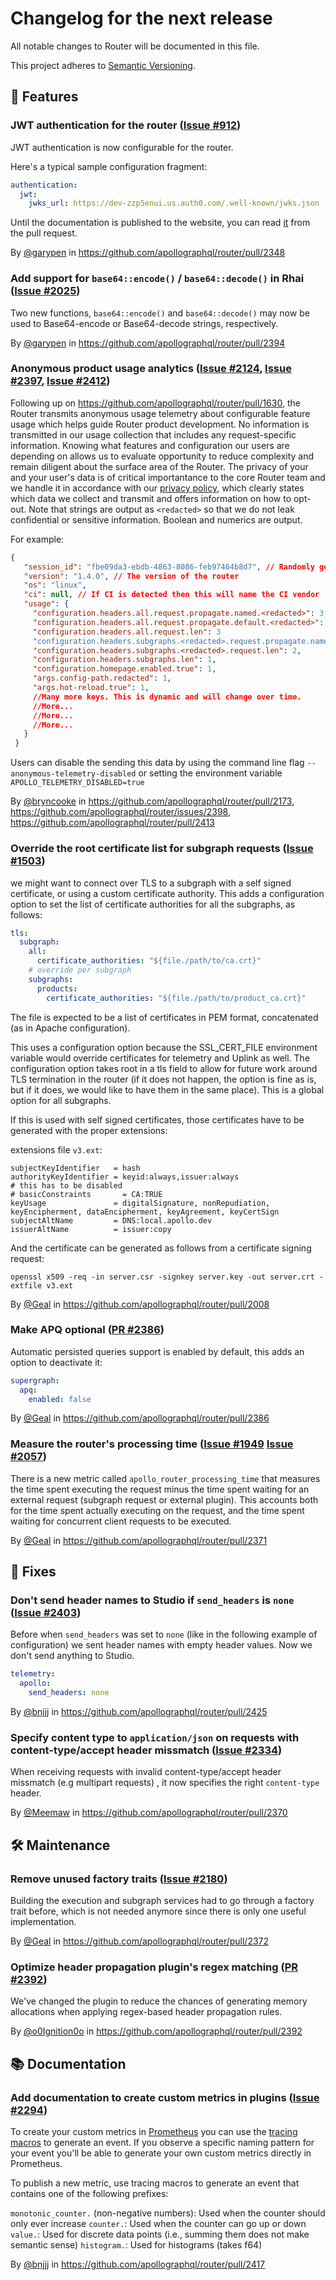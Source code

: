 # Changelog for the next release

All notable changes to Router will be documented in this file.

This project adheres to [Semantic Versioning](https://semver.org/spec/v2.0.0.html).

<!-- <KEEP> THIS IS AN SET OF TEMPLATES TO USE WHEN ADDING TO THE CHANGELOG.

## ❗ BREAKING ❗
## 🚀 Features
## 🐛 Fixes
## 📃 Configuration
## 🛠 Maintenance
## 📚 Documentation
## 🥼 Experimental

## Example section entry format

### Headline ([Issue #ISSUE_NUMBER](https://github.com/apollographql/router/issues/ISSUE_NUMBER))

Description! And a link to a [reference](http://url)

By [@USERNAME](https://github.com/USERNAME) in https://github.com/apollographql/router/pull/PULL_NUMBER
</KEEP> -->

## 🚀 Features

### JWT authentication for the router ([Issue #912](https://github.com/apollographql/router/issues/912))

JWT authentication is now configurable for the router.

Here's a typical sample configuration fragment:

```yaml
authentication:
  jwt:
    jwks_url: https://dev-zzp5enui.us.auth0.com/.well-known/jwks.json
```

Until the documentation is published to the website, you can read [it](https://github.com/apollographql/router/blob/53d7b710a6bdc0fbef4d7fd0d13f49002ee70e84/docs/source/configuration/authn-jwt.mdx) from the pull request.

By [@garypen](https://github.com/garypen) in https://github.com/apollographql/router/pull/2348

### Add support for `base64::encode()` / `base64::decode()` in Rhai ([Issue #2025](https://github.com/apollographql/router/issues/2025))

Two new functions, `base64::encode()` and `base64::decode()` may now be used to Base64-encode or Base64-decode strings, respectively.

By [@garypen](https://github.com/garypen) in https://github.com/apollographql/router/pull/2394

### Anonymous product usage analytics ([Issue #2124](https://github.com/apollographql/router/issues/2124), [Issue #2397](https://github.com/apollographql/router/issues/2397), [Issue #2412](https://github.com/apollographql/router/issues/2412))

Following up on https://github.com/apollographql/router/pull/1630, the Router transmits anonymous usage telemetry about configurable feature usage which helps guide Router product development.  No information is transmitted in our usage collection that includes any request-specific information.  Knowing what features and configuration our users are depending on allows us to evaluate opportunity to reduce complexity and remain diligent about the surface area of the Router.  The privacy of your and your user's data is of critical importantance to the core Router team and we handle it in accordance with our [privacy policy](https://www.apollographql.com/docs/router/privacy/), which clearly states which data we collect and transmit and offers information on how to opt-out.
Note that strings are output as `<redacted>` so that we do not leak confidential or sensitive information.
Boolean and numerics are output.

For example:
```json
{
   "session_id": "fbe09da3-ebdb-4863-8086-feb97464b8d7", // Randomly generated at Router startup.
   "version": "1.4.0", // The version of the router
   "os": "linux",
   "ci": null, // If CI is detected then this will name the CI vendor
   "usage": {
     "configuration.headers.all.request.propagate.named.<redacted>": 3,
     "configuration.headers.all.request.propagate.default.<redacted>": 1,
     "configuration.headers.all.request.len": 3
     "configuration.headers.subgraphs.<redacted>.request.propagate.named.<redacted>": 2,
     "configuration.headers.subgraphs.<redacted>.request.len": 2,
     "configuration.headers.subgraphs.len": 1,
     "configuration.homepage.enabled.true": 1,
     "args.config-path.redacted": 1,
     "args.hot-reload.true": 1,
     //Many more keys. This is dynamic and will change over time.
     //More...
     //More...
     //More...
   }
 }
```

Users can disable the sending this data by using the command line flag `--anonymous-telemetry-disabled` or setting the environment variable `APOLLO_TELEMETRY_DISABLED=true`

By [@bryncooke](https://github.com/bryncooke) in https://github.com/apollographql/router/pull/2173, https://github.com/apollographql/router/issues/2398, https://github.com/apollographql/router/pull/2413

### Override the root certificate list for subgraph requests ([Issue #1503](https://github.com/apollographql/router/issues/1503))

we might want to connect over TLS to a subgraph with a self signed certificate, or using a custom certificate authority.
This adds a configuration option to set the list of certificate authorities for all the subgraphs, as follows:

```yaml
tls:
  subgraph:
    all:
      certificate_authorities: "${file./path/to/ca.crt}"
    # override per subgraph
    subgraphs:
      products:
        certificate_authorities: "${file./path/to/product_ca.crt}"
```

The file is expected to be a list of certificates in PEM format, concatenated (as in Apache configuration).

This uses a configuration option because the SSL_CERT_FILE environment variable would override certificates for telemetry and Uplink as well.
The configuration option takes root in a tls field to allow for future work around TLS termination in the router (if it does not happen, the option is fine as is, but if it does, we would like to have them in the same place). This is a global option for all subgraphs.

If this is used with self signed certificates, those certificates have to be generated with the proper extensions:

extensions file `v3.ext`:

```
subjectKeyIdentifier   = hash
authorityKeyIdentifier = keyid:always,issuer:always
# this has to be disabled
# basicConstraints       = CA:TRUE
keyUsage               = digitalSignature, nonRepudiation, keyEncipherment, dataEncipherment, keyAgreement, keyCertSign
subjectAltName         = DNS:local.apollo.dev
issuerAltName          = issuer:copy
```

And the certificate can be generated as follows from a certificate signing request:

```
openssl x509 -req -in server.csr -signkey server.key -out server.crt -extfile v3.ext
```

By [@Geal](https://github.com/geal) in https://github.com/apollographql/router/pull/2008

### Make APQ optional ([PR #2386](https://github.com/apollographql/router/pull/2386))

Automatic persisted queries support is enabled by default, this adds an option to deactivate it:

```yaml
supergraph:
  apq:
    enabled: false
```

By [@Geal](https://github.com/geal) in https://github.com/apollographql/router/pull/2386

### Measure the router's processing time ([Issue #1949](https://github.com/apollographql/router/issues/1949) [Issue #2057](https://github.com/apollographql/router/issues/2057))

There is a new metric called `apollo_router_processing_time` that measures the time spent executing the request minus the time spent waiting for an external request (subgraph request or external plugin). This accounts both for the time spent actually executing on the request, and the time spent waiting for concurrent client requests to be executed.

By [@Geal](https://github.com/geal) in https://github.com/apollographql/router/pull/2371

## 🐛 Fixes

### Don't send header names to Studio if `send_headers` is `none` ([Issue #2403](https://github.com/apollographql/router/issues/2403))

Before when `send_headers` was set to `none` (like in the following example of configuration) we sent header names with empty header values. Now we don't send anything to Studio.

```yaml
telemetry:
  apollo:
    send_headers: none
```

By [@bnjjj](https://github.com/bnjjj) in https://github.com/apollographql/router/pull/2425


### Specify content type to `application/json` on requests with content-type/accept header missmatch ([Issue #2334](https://github.com/apollographql/router/issues/2334))

When receiving requests with invalid content-type/accept header missmatch (e.g multipart requests) , it now specifies the right `content-type` header.

By [@Meemaw](https://github.com/Meemaw) in https://github.com/apollographql/router/pull/2370


## 🛠 Maintenance

### Remove unused factory traits ([Issue #2180](https://github.com/apollographql/router/pull/2372))

Building the execution and subgraph services had to go through a factory trait before, which is not
needed anymore since there is only one useful implementation.

By [@Geal](https://github.com/geal) in https://github.com/apollographql/router/pull/2372

### Optimize header propagation plugin's regex matching ([PR #2392](https://github.com/apollographql/router/pull/2392))

We've changed the plugin to reduce the chances of generating memory allocations when applying regex-based header propagation rules.

By [@o0Ignition0o](https://github.com/o0Ignition0o) in https://github.com/apollographql/router/pull/2392

## 📚 Documentation

### Add documentation to create custom metrics in plugins ([Issue #2294](https://github.com/apollographql/router/issues/2294))

To create your custom metrics in [Prometheus](https://prometheus.io/) you can use the [tracing macros](https://docs.rs/tracing/latest/tracing/index.html#macros) to generate an event. If you observe a specific naming pattern for your event you'll be able to generate your own custom metrics directly in Prometheus.

To publish a new metric, use tracing macros to generate an event that contains one of the following prefixes:

`monotonic_counter.` (non-negative numbers): Used when the counter should only ever increase
`counter.`: Used when the counter can go up or down
`value.`: Used for discrete data points (i.e., summing them does not make semantic sense)
`histogram.`: Used for histograms (takes f64)

By [@bnjjj](https://github.com/bnjjj) in https://github.com/apollographql/router/pull/2417
